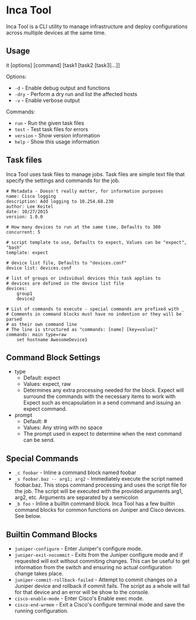 Inca Tool
===========

Inca Tool is a CLI utility to manage infrastructure and deploy configurations across multiple devices at the same time.

Usage
-----

it [options] [command] [task1 [task2 [task3]...]]

Options:

- `-d` - Enable debug output and functions
- `-dry` - Perform a dry run and list the affected hosts
- `-v` - Enable verbose output

Commands:

- `run` - Run the given task files
- `test` - Test task files for errors
- `version` - Show version information
- `help` - Show this usage information

Task files
----------

Inca Tool uses task files to manage jobs. Task files are simple text file that specify the settings and commands for the job.

```
# Metadata - Doesn't really matter, for information purposes
name: Cisco logging
description: Add logging to 10.254.68.230
author: Lee Keitel
date: 10/27/2015
version: 1.0.0

# How many devices to run at the same time, Defaults to 300
concurrent: 5

# script template to use, Defaults to expect, Values can be "expect", "bash"
template: expect

# device list file, Defaults to "devices.conf"
device list: devices.conf

# list of groups or individual devices this task applies to
# devices are defined in the device list file
devices:
    group1
    device2

# List of commands to execute - special commands are prefixed with _
# Comments in command blocks must have no indention or they will be parsed
# as their own command line
# The line is structured as "commands: [name] [key=value]"
commands: main type=raw
    set hostname AwesomeDevice1
```

Command Block Settings
----------------------

- type
    - Default: expect
    - Values: expect, raw
    - Determines any extra processing needed for the block. Expect will surround the commands with the necessary items to work with Expect such as encapsulation in a send command and issuing an expect command.
- prompt
    - Default: #
    - Values: Any string with no space
    - The prompt used in expect to determine when the next command can be send.

Special Commands
----------------

- `_c foobar` - Inline a command block named foobar
- `_s foobar.baz -- arg1; arg2` - Immediately execute the script named foobar.baz. This stops command processing and uses the script file for the job. The script will be executed with the provided arguments arg1, arg2, etc. Arguments are separated by a semicolon
- `_b foo` - Inline a builtin command block. Inca Tool has a few builtin command blocks for common functions on Juniper and Cisco devices. See below.

Builtin Command Blocks
----------------------

- `juniper-configure` - Enter Juniper's configure mode.
- `juniper-exit-nocommit` - Exits from the Juniper configure mode and if requested will exit without commiting changes. This can be useful to get information from the switch and ensuring no actual configuration change takes place.
- `juniper-commit-rollback-failed` - Attempt to commit changes on a Juniper device and rollback if commit fails. The script as a whole will fail for that device and an error will be show to the console.
- `cisco-enable-mode` - Enter Cisco's Enable exec mode.
- `cisco-end-wrmem` - Exit a Cisco's configure terminal mode and save the running configuration.
